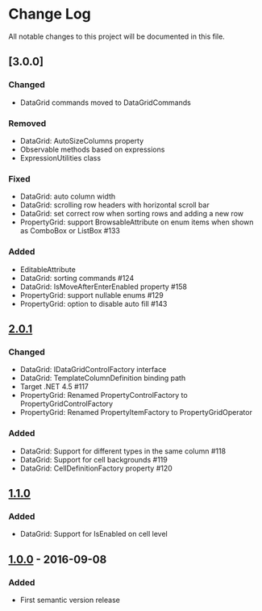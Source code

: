 # Change Log
All notable changes to this project will be documented in this file.

## [3.0.0]
### Changed
- DataGrid commands moved to DataGridCommands

### Removed
- DataGrid: AutoSizeColumns property
- Observable methods based on expressions
- ExpressionUtilities class

### Fixed
- DataGrid: auto column width
- DataGrid: scrolling row headers with horizontal scroll bar
- DataGrid: set correct row when sorting rows and adding a new row 
- PropertyGrid: support BrowsableAttribute on enum items when shown as ComboBox or ListBox #133

### Added
- EditableAttribute
- DataGrid: sorting commands #124
- DataGrid: IsMoveAfterEnterEnabled property #158
- PropertyGrid: support nullable enums #129
- PropertyGrid: option to disable auto fill #143

## [2.0.1]
### Changed
- DataGrid: IDataGridControlFactory interface
- DataGrid: TemplateColumnDefinition binding path
- Target .NET 4.5 #117
- PropertyGrid: Renamed PropertyControlFactory to PropertyGridControlFactory
- PropertyGrid: Renamed PropertyItemFactory to PropertyGridOperator

### Added
- DataGrid: Support for different types in the same column #118
- DataGrid: Support for cell backgrounds #119
- DataGrid: CellDefinitionFactory property #120

## [1.1.0]
### Added
- DataGrid: Support for IsEnabled on cell level

## [1.0.0] - 2016-09-08
### Added
- First semantic version release

[Unreleased]: https://github.com/objorke/PropertyTools/compare/v2.0.1...HEAD
[2.0.1]: https://github.com/objorke/PropertyTools/compare/v2.0.1...v1.1.0
[1.1.0]: https://github.com/objorke/PropertyTools/compare/v1.0.0...v1.1.0
[1.0.0]: https://github.com/objorke/PropertyTools/compare/v0.1.0...v1.0.0
